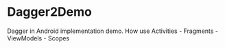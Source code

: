 # Dagger2Demo
Dagger in Android implementation demo. How use Activities - Fragments - ViewModels - Scopes
